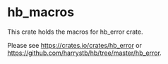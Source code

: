 # hb_macros

This crate holds the macros for hb_error crate.

Please see https://crates.io/crates/hb_error or https://github.com/harrystb/hb/tree/master/hb_error.
